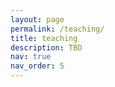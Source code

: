 ```yaml
---
layout: page
permalink: /teaching/
title: teaching
description: TBD
nav: true
nav_order: 5
---
```


